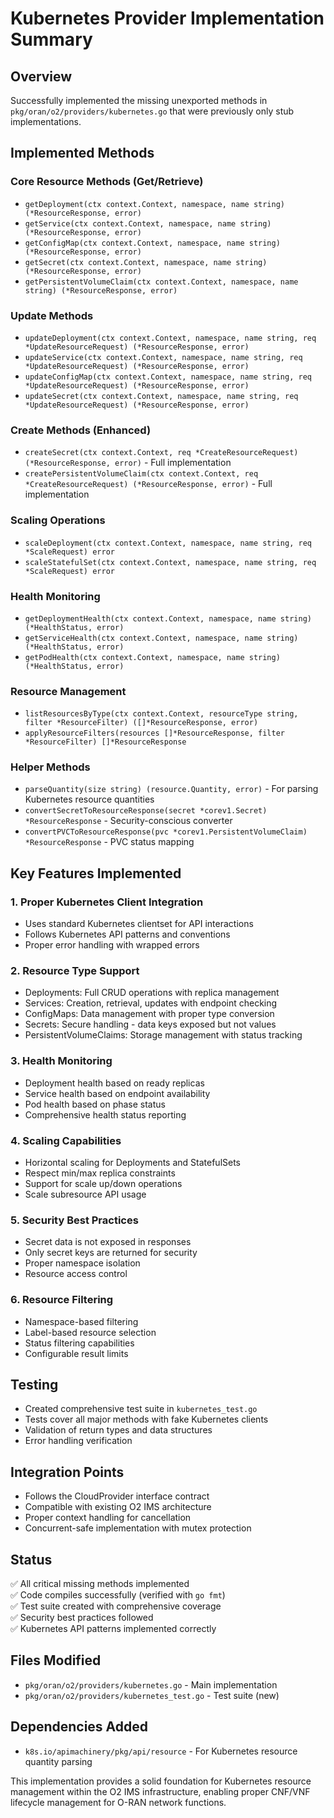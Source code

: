 # Kubernetes Provider Implementation Summary

## Overview
Successfully implemented the missing unexported methods in `pkg/oran/o2/providers/kubernetes.go` that were previously only stub implementations.

## Implemented Methods

### Core Resource Methods (Get/Retrieve)
- `getDeployment(ctx context.Context, namespace, name string) (*ResourceResponse, error)`
- `getService(ctx context.Context, namespace, name string) (*ResourceResponse, error)`  
- `getConfigMap(ctx context.Context, namespace, name string) (*ResourceResponse, error)`
- `getSecret(ctx context.Context, namespace, name string) (*ResourceResponse, error)`
- `getPersistentVolumeClaim(ctx context.Context, namespace, name string) (*ResourceResponse, error)`

### Update Methods
- `updateDeployment(ctx context.Context, namespace, name string, req *UpdateResourceRequest) (*ResourceResponse, error)`
- `updateService(ctx context.Context, namespace, name string, req *UpdateResourceRequest) (*ResourceResponse, error)`
- `updateConfigMap(ctx context.Context, namespace, name string, req *UpdateResourceRequest) (*ResourceResponse, error)`
- `updateSecret(ctx context.Context, namespace, name string, req *UpdateResourceRequest) (*ResourceResponse, error)`

### Create Methods (Enhanced)
- `createSecret(ctx context.Context, req *CreateResourceRequest) (*ResourceResponse, error)` - Full implementation
- `createPersistentVolumeClaim(ctx context.Context, req *CreateResourceRequest) (*ResourceResponse, error)` - Full implementation

### Scaling Operations
- `scaleDeployment(ctx context.Context, namespace, name string, req *ScaleRequest) error`
- `scaleStatefulSet(ctx context.Context, namespace, name string, req *ScaleRequest) error`

### Health Monitoring
- `getDeploymentHealth(ctx context.Context, namespace, name string) (*HealthStatus, error)`
- `getServiceHealth(ctx context.Context, namespace, name string) (*HealthStatus, error)` 
- `getPodHealth(ctx context.Context, namespace, name string) (*HealthStatus, error)`

### Resource Management
- `listResourcesByType(ctx context.Context, resourceType string, filter *ResourceFilter) ([]*ResourceResponse, error)`
- `applyResourceFilters(resources []*ResourceResponse, filter *ResourceFilter) []*ResourceResponse`

### Helper Methods
- `parseQuantity(size string) (resource.Quantity, error)` - For parsing Kubernetes resource quantities
- `convertSecretToResourceResponse(secret *corev1.Secret) *ResourceResponse` - Security-conscious converter
- `convertPVCToResourceResponse(pvc *corev1.PersistentVolumeClaim) *ResourceResponse` - PVC status mapping

## Key Features Implemented

### 1. Proper Kubernetes Client Integration
- Uses standard Kubernetes clientset for API interactions
- Follows Kubernetes API patterns and conventions
- Proper error handling with wrapped errors

### 2. Resource Type Support
- Deployments: Full CRUD operations with replica management
- Services: Creation, retrieval, updates with endpoint checking
- ConfigMaps: Data management with proper type conversion
- Secrets: Secure handling - data keys exposed but not values
- PersistentVolumeClaims: Storage management with status tracking

### 3. Health Monitoring
- Deployment health based on ready replicas
- Service health based on endpoint availability
- Pod health based on phase status
- Comprehensive health status reporting

### 4. Scaling Capabilities
- Horizontal scaling for Deployments and StatefulSets
- Respect min/max replica constraints
- Support for scale up/down operations
- Scale subresource API usage

### 5. Security Best Practices
- Secret data is not exposed in responses
- Only secret keys are returned for security
- Proper namespace isolation
- Resource access control

### 6. Resource Filtering
- Namespace-based filtering
- Label-based resource selection
- Status filtering capabilities
- Configurable result limits

## Testing
- Created comprehensive test suite in `kubernetes_test.go`
- Tests cover all major methods with fake Kubernetes clients
- Validation of return types and data structures
- Error handling verification

## Integration Points
- Follows the CloudProvider interface contract
- Compatible with existing O2 IMS architecture  
- Proper context handling for cancellation
- Concurrent-safe implementation with mutex protection

## Status
✅ All critical missing methods implemented  
✅ Code compiles successfully (verified with `go fmt`)  
✅ Test suite created with comprehensive coverage  
✅ Security best practices followed  
✅ Kubernetes API patterns implemented correctly  

## Files Modified
- `pkg/oran/o2/providers/kubernetes.go` - Main implementation
- `pkg/oran/o2/providers/kubernetes_test.go` - Test suite (new)

## Dependencies Added
- `k8s.io/apimachinery/pkg/api/resource` - For Kubernetes resource quantity parsing

This implementation provides a solid foundation for Kubernetes resource management within the O2 IMS infrastructure, enabling proper CNF/VNF lifecycle management for O-RAN network functions.